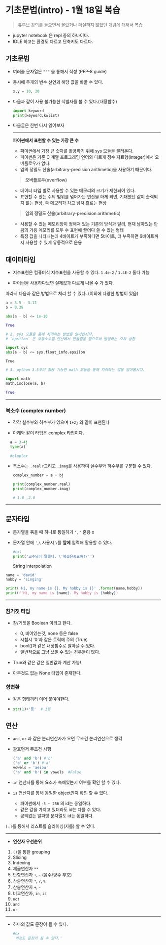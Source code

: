 # 기초문법(intro) - 1월 18일 복습 



> 유투브 강의를 들으면서 몰랐거나 확실하지 않았던 개념에 대해서 복습



* jupyter notebook 은 repl 중의 하나이다.
* IDLE 하고는 환경도 다르고 단축키도 다르다.







## 기초문법



* 여러줄 문자열은 `"""` 을 통해서 작성 (PEP-8 guide)

* 동시에 두개의 변수 선언과 해당 값을 바꿀 수 있다.

  ```python
  x,y = 10, 20
  ```

* 다음과 같이 사용 불가능한 식별자를 볼 수 있다.(내장함수)

  ``` python
  import keyword
  print(keyword.kwlist)
  ```

* 다음글은 한번 다시 읽어보자

  ---

  **파이썬에서 표현할 수 있는 가장 큰 수**

  - 파이썬에서 가장 큰 숫자를 활용하기 위해 sys 모듈을 불러온다.
  - 파이썬은 기존 C 계열 프로그래밍 언어와 다르게 정수 자료형(integer)에서 오버플로우가 없다.
  - 임의 정밀도 산술(arbitrary-precision arithmetic)을 사용하기 때문이다.

  > **오버플로우(overflow)**

  - 데이터 타입 별로 사용할 수 있는 메모리의 크기가 제한되어 있다.
  - 표현할 수 있는 수의 범위를 넘어가는 연산을 하게 되면, 기대했던 값이 출력되지 않는 현상, 즉 메모리가 차고 넘쳐 흐르는 현상

  > **임의 정밀도 산술(arbitrary-precision arithmetic)**

  - 사용할 수 있는 메모리양이 정해져 있는 기존의 방식과 달리, 현재 남아있는 만큼의 가용 메모리를 모두 수 표현에 끌어다 쓸 수 있는 형태
  - 특정 값을 나타내는데 4바이트가 부족하다면 5바이트, 더 부족하면 6바이트까지 사용할 수 있게 유동적으로 운용







## 데이터타입

* 지수표현은 컴퓨터식 지수표현을 사용할 수 있다. `1.4e-2` / `1.4E-2` 둘다 가능

* 파이썬을 사용하다보면 실제값과 다르게 나올 수 가 있다.


따라서 다음과 같은 방법으로 처리 할 수 있다. (이외에 다양한 방법이 있음)

```python
a = 3.5 - 3.12
b = 0.38

abs(a - b) <= 1e-10
```

```python
True
```

```python
# 2. sys 모듈을 통해 처리하는 방법을 알아봅시다.
# `epsilon` 은 부동소수점 연산에서 반올림을 함으로써 발생하는 오차 상환
```

```python
import sys
abs(a - b) <= sys.float_info.epsilon
```

```
True
```

```python
# 3. python 3.5부터 활용 가능한 math 모듈을 통해 처리하는 법을 알아봅시다.
```

```python
import math
math.isclose(a, b)
```

```python
True
```

---

### 복소수 (complex number)



* 각각 실수부와 허수부가 있으며 `1+2j` 와 같이 표현된다

* 아래와 같이 타입은 complex 타입이다.

``` python
  a = 3-4j
  type(a)
  
  #clmplex
```

* 복소수는 `.real` r그리고 `.imag`를 사용하여 실수부와 허수부를 구분할 수 있다.

  ``` python
  complex_number = a + bj
  
  print(complex_number.real)
  print(complex_number.imag)
  
  # 1.0 ,2.0
  ```

  



---



## 문자타입

* 문자열을 묶을 때 하나로 통일하기 `'`, `"` 혼용 x

* 문자열 안에 `'`,`\` 사용시 `\`를 **앞에** 입력해 활용할 수 있다. 

  ``` python
  #ex)
  print('교수님이 말했다. \'복습은중요해!\'')
  ```

  String interpolation

```python
name = 'david'
hobby = 'singing'

print('Hi, my name is {}. My hobby is {}' .format(name,hobby))
print(f'Hi, my name is {name}. My hobby is {hobby})
```

---

### 참거짓 타입



* 참/거짓을 Boolean 이라고 한다.

  * 0, 비어있는것, none 등은 false
  * 시험시 '0'과 같은 트릭에 주의 (True)
  * bool()과 같은 내장함수로 알아낼 수 있다.
  * 일반적으로 그냥 쓰일 수 있는 경우들이 많다.
* True와 같은 값은 일반값과 계산 가능!
* 아무것도 없는 None 타입이 존재한다.



### 형변환



* 같은 형태끼리 이어 붙여야한다.

* ```python
  str(1)+'등'  # 1등
  ```

  

  

  

## 연산

* `and`, `or` 과 같은 논리연산자가 오면 무조건 논리연산으로 생각

* 괄호먼저 무조건 시행 

  ```python
  ('a' and 'b') #'b'
  ('a' or 'b') #'a'
  vowels = 'aeiou'
  ('a' and 'b') in vowels  #False
  ```
  
* `in` 연산자를 통해 요소가 속해있는지 여부를 확인 할 수 있다.

* `is` 연산자를 통해 동일한 object인지 확인 할 수 있다.

  * 파이썬에서 `-5 ~ 256` 의 id는 동일하다.
  * 같은 값을 가지고 있더라도 id는 다를 수 있다.
  * 공백없는 알파벳 문자열도 id는 동일하다.

`[:]`를 통해서 리스트를 슬라이싱(자를) 할 수 있다.

---

* **연산자 우선순위**

1. `()`을 통한 grouping
2. Slicing
3. Indexing
4. 제곱연산자 `**`
5. 단항연산자 `+`, `-` (음수/양수 부호)
6. 산술연산자 `*`, `/`, `%`
7. 산술연산자 `+`, `-`
8. 비교연산자, `in`, `is`
9. `not`
10. `and`
11. `or`

---

* 하나의 값도 문장이 될 수 있다.

  ```python
  #ex
  '이것도 문장이 될 수 있다.'
  ```

  